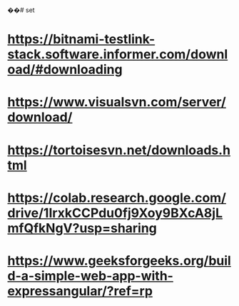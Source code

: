 ��#   s e t 
 
 
# https://bitnami-testlink-stack.software.informer.com/download/#downloading
# https://www.visualsvn.com/server/download/
# https://tortoisesvn.net/downloads.html
# https://colab.research.google.com/drive/1IrxkCCPdu0fj9Xoy9BXcA8jLmfQfkNgV?usp=sharing
# https://www.geeksforgeeks.org/build-a-simple-web-app-with-expressangular/?ref=rp 
